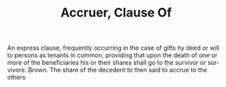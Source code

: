 ---
title: Accruer, Clause Of
letter: A
permalink: "/definitions/accruer-clause-of.html"
body: An express clause, frequently occurring in the case of gifts hy deed or will
  to persons as tenants in common, providing that upon the death of one or more of
  the beneficiaries his or their shares shall go to the survivor or sur-vivore. Brown.
  The share of the decedent to then said to accrue to the others
published_at: '2018-07-07'
layout: post
---